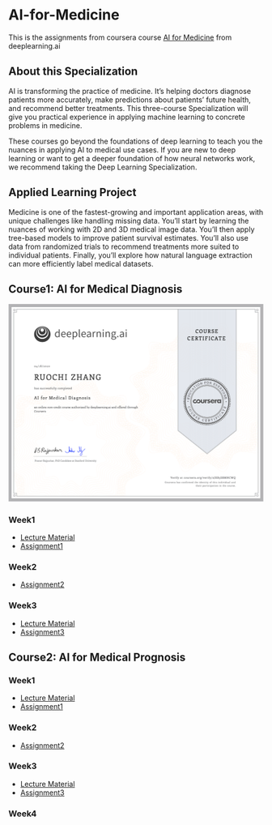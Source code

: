 # AI-for-Medicine

This is the assignments from coursera course [AI for Medicine](https://www.coursera.org/specializations/ai-for-medicine) from deeplearning.ai

## About this Specialization

AI is transforming the practice of medicine. It’s helping doctors diagnose patients more accurately, make predictions about patients’ future health, and recommend better treatments. This three-course Specialization will give you practical experience in applying machine learning to concrete problems in medicine.

These courses go beyond the foundations of deep learning to teach you the nuances in applying AI to medical use cases. If you are new to deep learning or want to get a deeper foundation of how neural networks work, we recommend taking the Deep Learning Specialization.

## Applied Learning Project

Medicine is one of the fastest-growing and important application areas, with unique challenges like handling missing data. You’ll start by learning the nuances of working with 2D and 3D medical image data. You’ll then apply tree-based models to improve patient survival estimates. You’ll also use data from randomized trials to recommend treatments more suited to individual patients. Finally, you’ll explore how natural language extraction can more efficiently label medical datasets.



## Course1: AI for Medical Diagnosis

![Coursera1 Certificate](./AIforMedicalDiagnosis/Coursera1Certificate.png)

### Week1
- [Lecture Material](./AIforMedicalDiagnosis/week1)
- [Assignment1](./AIforMedicalDiagnosis/week1/C1M1_Assignment.ipynb)

### Week2

- [Assignment2](./AIforMedicalDiagnosis/week2/C1M2_Assignment.ipynb)

### Week3

- [Lecture Material](./AIforMedicalDiagnosis/week3)
- [Assignment3](./AIforMedicalDiagnosis/week3/C1M3_Assignment.ipynb)


## Course2: AI for Medical Prognosis

### Week1
- [Lecture Material](./AIforMedicalPrognosis/week1)
- [Assignment1](./AIforMedicalPrognosis/week1/C2M1_Assignment.ipynb)

### Week2

- [Assignment2](./AIforMedicalPrognosis/week2/C2M2_Assignment.ipynb)

### Week3

- [Lecture Material](./AIforMedicalPrognosis/week3)
- [Assignment3](./AIforMedicalPrognosis/week3/C2M3_Assignment.ipynb)

### Week4

